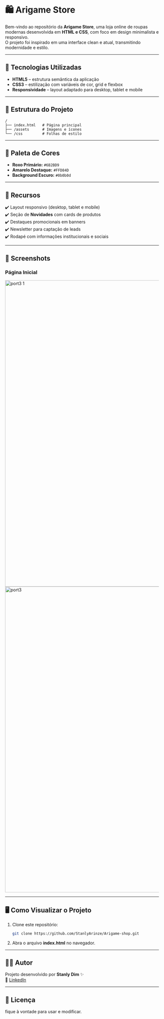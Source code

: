 
# 🛍️ Arigame Store

Bem-vindo ao repositório da **Arigame Store**, uma loja online de roupas modernas desenvolvida em **HTML e CSS**, com foco em design minimalista e responsivo.  
O projeto foi inspirado em uma interface clean e atual, transmitindo modernidade e estilo.

---

## 🚀 Tecnologias Utilizadas
- **HTML5** – estrutura semântica da aplicação
- **CSS3** – estilização com variáveis de cor, grid e flexbox
- **Responsividade** – layout adaptado para desktop, tablet e mobile

---

## 📂 Estrutura do Projeto
```
/
├── index.html   # Página principal
├── /assets      # Imagens e ícones
└── /css         # Folhas de estilo
```

---

## 🎨 Paleta de Cores
- **Roxo Primário:** `#6B2BD9`
- **Amarelo Destaque:** `#FFD84D`
- **Background Escuro:** `#0b0b0d`

---

## 📱 Recursos
✔️ Layout responsivo (desktop, tablet e mobile)  
✔️ Seção de **Novidades** com cards de produtos  
✔️ Destaques promocionais em banners  
✔️ Newsletter para captação de leads  
✔️ Rodapé com informações institucionais e sociais  

---

## 📸 Screenshots
### Página Inicial

<img width="1840" height="1004" alt="port3 1" src="https://github.com/user-attachments/assets/5c3d00a2-3307-4918-80da-72fba733d298" />
<img width="1838" height="1002" alt="port3" src="https://github.com/user-attachments/assets/d7ddc0b2-43a6-4650-9ed9-c1505f5edaa9" />


---

## 🖥️ Como Visualizar o Projeto
1. Clone este repositório:
   ```bash
   git clone https://github.com/StanlyArinze/Arigame-shop.git
   ```
2. Abra o arquivo **index.html** no navegador.

---

## 👨‍💻 Autor
Projeto desenvolvido por **Stanly Dim** ✨  
🔗 [LinkedIn](https://www.linkedin.com/in/stanly-dim/)

---

## 📜 Licença
fique à vontade para usar e modificar.
